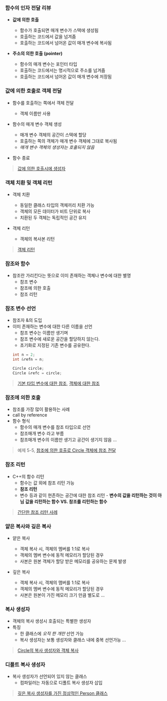 ### 함수의 인자 전달 리뷰
- **값에 의한 호출**
	- 함수가 호출되면 매개 변수가 스택에 생성됨
	- 호출하는 코드에서 값을 넘겨줌
	- 호출하는 코드에서 넘어온 값이 매개 변수에 복사됨

- **주소의 의한 호출 (pointer)**
	- 함수의 매개 변수는 포인터 타입
	- 호출하는 코드에서는 명시적으로 주소를 넘겨줌
	- 호출하는 코드에서 넘어온 값이 매개 변수에 저장됨

### 값에 의한 호출로 객체 전달
- 함수를 호출하는 쪽에서 객체 전달
	- 객체 이름만 사용

- 함수의 매개 변수 객체 생성
	- 매개 변수 객체의 공간이 스택에 할당
	- 호출하는 쪽의 객체가 매개 변수 객체에 그대로 복사됨
	- *매개 변수 객체의 생성자는 호출되지 않음*

- 함수 종료
> [값에 의한 호출시에 생성자](https://github.com/bongmiin/Language/blob/main/C%2B%2B/6%EC%A3%BC%EC%B0%A8%20%EC%88%98%EC%97%85/5-1%20%EA%B0%92%EC%97%90%20%EC%9D%98%ED%95%9C%20%ED%98%B8%EC%B6%9C%EC%8B%9C%EC%97%90%20%EC%83%9D%EC%84%B1%EC%9E%90.cpp)

### 객체 치환 및 객체 리턴
- 객체 치환
	- 동일한 클래스 타입의 객체끼리 치환 가능
	- 객체의 모든 데이터가 비트 단위로 복사
	- 치환된 두 객체는 독립적인 공간 유지

- 객체 리턴
	- 객체의 복사본 리턴 
> [객체 리턴](https://github.com/bongmiin/Language/blob/main/C%2B%2B/6%EC%A3%BC%EC%B0%A8%20%EC%88%98%EC%97%85/5-2%20%EA%B0%9D%EC%B2%B4%EB%A6%AC%ED%84%B4.cpp)

### 참조와 함수
- 참조란 가리킨다는 뜻으로 이미 존재하는 객체나 변수에 대한 별명
	- 참조 변수
	- 참조에 의한 호출
	- 참조 리턴

### 참조 변수 선언
- 참조자 &의 도입
- 이미 존재하는 변수에 대한 다른 이름을 선언
	- 참조 변수는 이름만 생기며
	- 참조 변수에 새로운 공간을 할당하지 않는다.
	- 초기화로 지정된 기존 변수를 공유한다.
	```cpp
	int n = 2;
	int &refn = n;

	Circle circle;
	Circle &refc = circle;
	```
> [기본 타입 변수에 대한 참조](https://github.com/bongmiin/Language/blob/main/C%2B%2B/6%EC%A3%BC%EC%B0%A8%20%EC%88%98%EC%97%85/5-3%20%EA%B8%B0%EB%B3%B8%20%ED%83%80%EC%9E%85%20%EB%B3%80%EC%88%98%EC%97%90%20%EB%8C%80%ED%95%9C%20%EC%B0%B8%EC%A1%B0.cpp), [객체에 대한 참조](https://github.com/bongmiin/Language/blob/main/C%2B%2B/6%EC%A3%BC%EC%B0%A8%20%EC%88%98%EC%97%85/5-4%20%EA%B0%9D%EC%B2%B4%EC%97%90%20%EB%8C%80%ED%95%9C%20%EC%B0%B8%EC%A1%B0.cpp)

### 참조에 의한 호출
- 참조를 가장 많이 활용하는 사례
- call by reference
- 함수 형식
	- 함수의 매개 변수를 참조 타입으로 선언
	 - 참조매개 변수 라고 부름
	 - 참조매개 변수의 이름만 생기고 공간이 생기지 않음
	 ...
> 예제 5-5, [참조에 의한 호출로 Circle 객체에 참조 전달](https://github.com/bongmiin/Language/blob/main/C%2B%2B/6%EC%A3%BC%EC%B0%A8%20%EC%88%98%EC%97%85/5-6%20%EC%B0%B8%EC%A1%B0%EC%97%90%20%EC%9D%98%ED%95%9C%20%ED%98%B8%EC%B6%9C%EB%A1%9C%20Circle%20%EA%B0%9D%EC%B2%B4%EC%97%90%20%EC%B0%B8%EC%A1%B0%20%EC%A0%84%EB%8B%AC.cpp)

### 참조 리턴
- C++의 함수 리턴
	- 함수는 값 외에 참조 리턴 가능
	- **참조 리턴**
	 - 변수 등과 같이 현존하는 공간에 대한 참조 리턴
	  - **변수의 값을 리턴하는 것이 아님**
	  **값을 리턴하는 함수 VS. 참조를 리턴하는 함수**
> [간단한 참조 리턴 사례](https://github.com/bongmiin/Language/blob/main/C%2B%2B/6%EC%A3%BC%EC%B0%A8%20%EC%88%98%EC%97%85/5-8%20%EA%B0%84%EB%8B%A8%ED%95%9C%20%EC%B0%B8%EC%A1%B0%20%EB%A6%AC%ED%84%B4%20%EC%82%AC%EB%A1%80.cpp)

### 얕은 복사와 깊은 복사
- 얕은 복사
	- 객체 복사 시, 객체의 멤버를 1:1로 복사
	- 객체의 멤버 변수에 동적 메모리가 할당된 경우
	 - 사본은 원본 객체가 할당 받은 메모리를 공유하는 문제 발생

- 깊은 복사
	- 객체 복사 시, 객체의 맴버를 1:1로 복사
	- 객체의 멤버 변수에 동적 메모리가 할당된 경우
	 - 사본은 원본이 가진 메모리 크기 만큼 별도로
	 ...

### 복사 생성자
- 객체의 복사 생성시 호출되는 특별한 생성자
- 특징
	- 한 클래스에 *오직 한 개만* 선언 가능
	- 복사 생성자는 보통 생성자와 클래스 내에 중복 선언가능
	...
> [Circle의 복사 생성자와 객체 복사](https://github.com/bongmiin/Language/blob/main/C%2B%2B/6%EC%A3%BC%EC%B0%A8%20%EC%88%98%EC%97%85/5-9%20Circle%EC%9D%98%20%EB%B3%B5%EC%82%AC%20%EC%83%9D%EC%84%B1%EC%9E%90%EC%99%80%20%EA%B0%9D%EC%B2%B4%20%EB%B3%B5%EC%82%AC.cpp)

### 디폴트 복사 생성자
- 복사 생성자가 선언되어 있지 않는 클래스
	- 컴파일러는 자동으로 디폴트 복사 생성자 삽입
> [깊은 복사 생성자를 가진 정상적인 Person 클래스](https://github.com/bongmiin/Language/blob/main/C%2B%2B/6%EC%A3%BC%EC%B0%A8%20%EC%88%98%EC%97%85/5-11%20%EA%B9%8A%EC%9D%80%20%EB%B3%B5%EC%82%AC%20%EC%83%9D%EC%84%B1%EC%9E%90%EB%A5%BC%20%EA%B0%80%EC%A7%84%20%EC%A0%95%EC%83%81%EC%A0%81%EC%9D%B8%20Person%20%ED%81%B4%EB%9E%98%EC%8A%A4.cpp)